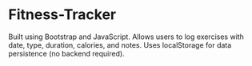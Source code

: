 # Fitness-Tracker
Built using Bootstrap and JavaScript.
Allows users to log exercises with date, type, duration, calories, and notes.
 Uses localStorage for data persistence (no backend required).
